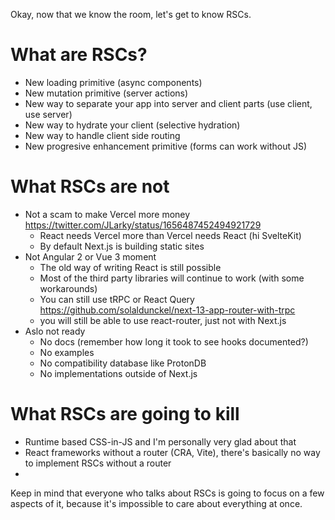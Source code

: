 Okay, now that we know the room, let's get to know RSCs.

# What are RSCs?

- New loading primitive (async components)
- New mutation primitive (server actions)
- New way to separate your app into server and client parts (use client, use server)
- New way to hydrate your client (selective hydration)
- New way to handle client side routing
- New progresive enhancement primitive (forms can work without JS)

# What RSCs are not

- Not a scam to make Vercel more money https://twitter.com/JLarky/status/1656487452494921729
  - React needs Vercel more than Vercel needs React (hi SvelteKit)
  - By default Next.js is building static sites
- Not Angular 2 or Vue 3 moment
  - The old way of writing React is still possible
  - Most of the third party libraries will continue to work (with some workarounds)
  - You can still use tRPC or React Query https://github.com/solaldunckel/next-13-app-router-with-trpc
  - you will still be able to use react-router, just not with Next.js
- Aslo not ready
  - No docs (remember how long it took to see hooks documented?)
  - No examples
  - No compatibility database like ProtonDB
  - No implementations outside of Next.js

# What RSCs are going to kill

- Runtime based CSS-in-JS and I'm personally very glad about that
- React frameworks without a router (CRA, Vite), there's basically no way to implement RSCs without a router
-

Keep in mind that everyone who talks about RSCs is going to focus on a few aspects of it, because it's impossible to care about everything at once.
